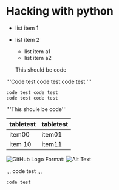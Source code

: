 # Hacking with python

* list item 1
* list item 2
	* list item a1
	* list item a2

    This should be code



'''Code test
code test
code test
'''

    code test code test
    code test code test




'''This shoule be code'''

tabletest|tabletest
---------|---------
item00|item01
item 10|item11


![GitHub Logo](/scatter-plot-image.png)
Format: ![Alt Text](url)

,,, code test ,,,

```code test```



